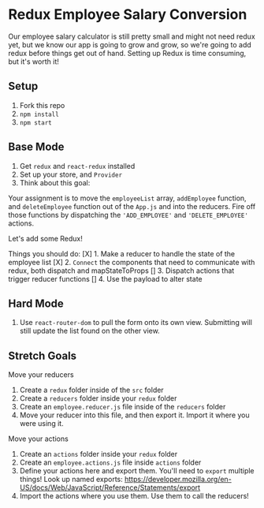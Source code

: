 # Redux Employee Salary Conversion

Our employee salary calculator is still pretty small and might not need redux yet, but we know our app is going to grow and grow, so we're going to add redux before things get out of hand. Setting up Redux is time consuming, but it's worth it!

## Setup
1. Fork this repo
2. `npm install`
3. `npm start`

## Base Mode 

1. Get `redux` and `react-redux` installed
2. Set up your store, and `Provider`
3. Think about this goal:

Your assignment is to move the `employeeList` array, `addEmployee` function, and `deleteEmployee` function out of the `App.js` and into the reducers. Fire off those functions by dispatching the `'ADD_EMPLOYEE'` and `'DELETE_EMPLOYEE'` actions.

Let's add some Redux!



Things you should do:
[X] 1. Make a reducer to handle the state of the employee list 
[X] 2. `Connect` the components that need to communicate with redux, both dispatch and mapStateToProps
[] 3. Dispatch actions that trigger reducer functions
[] 4. Use the payload to alter state

## Hard Mode
1. Use `react-router-dom` to pull the form onto its own view. Submitting will still update the list found on the other view.

## Stretch Goals

Move your reducers
1. Create a `redux` folder inside of the `src` folder
2. Create a `reducers` folder inside your `redux` folder
3. Create an `employee.reducer.js` file inside of the `reducers` folder
4. Move your reducer into this file, and then export it. Import it where you were using it.

Move your actions
1. Create an `actions` folder inside your `redux` folder
2. Create an `employee.actions.js` file inside `actions` folder
3. Define your actions here and export them. You'll need to `export` multiple things! Look up named exports: https://developer.mozilla.org/en-US/docs/Web/JavaScript/Reference/Statements/export
4. Import the actions where you use them. Use them to call the reducers!
